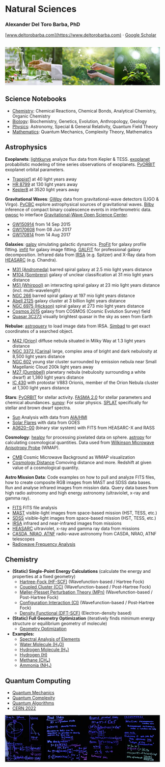 # Natural Sciences

### Alexander Del Toro Barba, PhD

[www.deltorobarba.com](https://www.deltorobarba.com) $\cdot$ [Google Scholar](https://scholar.google.com/citations?hl=en&user=fddyK-wAAAAJ)

<br>

<img src="https://raw.githubusercontent.com/deltorobarba/repo/master/sciences_0000.png" alt="sciences">


## Science Notebooks
* [Chemistry](https://github.com/deltorobarba/sciences/blob/master/chemistry.ipynb): Chemical Reactions, Chemical Bonds, Analytical Chemistry, Organic Chemistry
* [Biology](https://github.com/deltorobarba/sciences/blob/master/biology.ipynb): Biochemistry, Genetics, Evolution, Anthropology, Geology
* [Physics](https://github.com/deltorobarba/sciences/blob/master/physics.ipynb): Astronomy, Special & General Relativity, Quantum Field Theory
* [Mathematics](https://github.com/deltorobarba/sciences/blob/master/maths.ipynb): Quantum Mechanics, Complexity Theory, Mathematics

## Astrophysics

**Exoplanets**: [lightkurve](https://github.com/lightkurve/lightkurve) analyze flux data from Kepler & TESS. [exoplanet](https://docs.exoplanet.codes/en/latest/) probabilistic modeling of time series observations of exoplanets. [PyORBIT](https://github.com/LucaMalavolta/PyORBIT) exoplanet orbital parameters.
* [Trappist1](https://github.com/deltorobarba/sciences/blob/main/exoplanet_trappist1.ipynb) at 40 light years away
* [HR 8799](https://github.com/deltorobarba/sciences/blob/main/exoplanet_HR8799.ipynb) at 130 light years away
* [Kepler8](https://github.com/deltorobarba/sciences/blob/main/exoplanet_kepler8.ipynb) at 3520 light years away

**Gravitational Waves**: [GWpy](https://gwpy.github.io/docs/stable/) data from gravitational-wave detectors (LIGO & Virgo). [PyCBC](https://pycbc.org/) explore astrophysical sources of gravitational waves. [Bilby](https://lscsoft.docs.ligo.org/bilby/) inference of compact binary coalescence events in interferometric data. [gwosc](https://gwosc.readthedocs.io/en/stable/) to interface [Gravitational-Wave Open Science Center](https://gwosc.org).
  * [GW150914](https://github.com/deltorobarba/sciences/blob/main/graviationalwave_GW150914.ipynb) from 14 Sep 2015
  * [GW170608](https://github.com/deltorobarba/sciences/blob/main/graviationalwave_GW170608.ipynb) from 08 Jun 2017
  * [GW170814](https://github.com/deltorobarba/sciences/blob/main/graviationalwave_GW170814.ipynb) from 14 Aug 2017

**Galaxies**: [galpy](https://docs.galpy.org/en/v1.10.0/) simulating galactic dynamics. [ProFit](https://pypi.org/project/profit/) for galaxy profile fitting. [imfit](https://pyimfit.readthedocs.io/en/latest/overview.html) for galaxy image fitting. [GALFIT](https://users.obs.carnegiescience.edu/peng/work/galfit/galfit.html) for professional galaxy decomposition. Infrared data from [IRSA](https://irsa.ipac.caltech.edu/frontpage/) (e.g. Spitzer) and X-Ray data from [HEASARC](https://heasarc.gsfc.nasa.gov/docs/heasarc/xrayback.html) (e.g. Chandra).
  * [M31 (Andromeda)](https://github.com/deltorobarba/sciences/blob/main/galaxy_M31.ipynb) barred spiral galaxy at 2.5 mio light years distance
  * [M104 (Sombrero)](https://github.com/deltorobarba/sciences/blob/main/galaxy_M104.ipynb) galaxy of unclear classification at 31 mio light years distance
  * [M51 (Whirpool)](https://github.com/deltorobarba/sciences/blob/main/galaxy_M51.ipynb) an interacting spiral galaxy at 23 mio light years distance (incl. multi-wavelength)
  * [NGC 266](https://github.com/deltorobarba/sciences/blob/main/galaxy_NGC_266.ipynb) barred spiral galaxy at 197 mio light years distance
  * [Abell 2125](https://github.com/deltorobarba/sciences/blob/main/galaxy_Abell_2125.ipynb) galaxy cluster at 3 billion light years distance
  * [NGC 6975 (Hickson)](https://github.com/deltorobarba/sciences/blob/main/galaxy_NGC_6975.ipynb) spiral galaxy at 273 mio light years distance
  * [Cosmos 2015](https://github.com/deltorobarba/sciences/blob/main/galaxy_COSMOS2015_591406.ipynb) galaxy from COSMOS (Cosmic Evolution Survey) field
  * [Quasar 3C273](https://github.com/deltorobarba/sciences/blob/main/quasar_3C273.ipynb) visually brightest quasar in the sky as seen from Earth

**Nebulae**: [astroquery](https://astroquery.readthedocs.io/en/latest/) to load image data from IRSA. [Simbad](https://simbad.cds.unistra.fr/simbad/) to get exact coordinates of a searched object. 
  * [M42 (Orion)](https://github.com/deltorobarba/sciences/blob/main/nebula_M42.ipynb) diffuse nebula situated in Milky Way at 1.3 light years distance
  * [NGC 3372 (Carina)](https://github.com/deltorobarba/sciences/blob/main/nebula_NGC_3372.ipynb) large, complex area of bright and dark nebulosity at 8,500 light years distance
  * [NGC 602](https://github.com/deltorobarba/sciences/blob/main/nebula_NGC_602.ipynb) young star cluster surrounded by emission nebula near Small Magellanic Cloud 200k light years away
  * [M27 (Dumbbell)](https://github.com/deltorobarba/sciences/blob/main/nebula_M27.ipynb)  planetary nebula (nebulosity surrounding a white dwarf) at 1,360 light years distance
  * [IC 430](https://github.com/deltorobarba/sciences/blob/main/nebula_IC_430.ipynb) with protostar V883 Orionis, member of the Orion Nebula cluster at 1,300 light years distance

**Stars**: [PyORBIT](https://github.com/LucaMalavolta/PyORBIT) for stellar activity. [FASMA 2.0](https://github.com/MariaTsantaki/FASMA-synthesis) for stellar parameters and chemical abundances. [sunpy](https://sunpy.org): For solar physics. [SPLAT](https://pypi.org/project/splat/) specifically for stellar and brown dwarf spectra.
  * [Sun](https://github.com/deltorobarba/sciences/blob/main/star_sun.ipynb) Analysis with data from [AIA/HMI](https://sdo.gsfc.nasa.gov/data/aiahmi/)
  * [Solar Flares](https://github.com/deltorobarba/sciences/blob/main/star_solarflare.ipynb) with data from GOES
  * [A0620−00](https://github.com/deltorobarba/sciences/blob/main/star_A0620_00.ipynb) (binary star system) with FITS from HEASARC-X and RASS

**Cosmology**: [healpy](https://healpy.readthedocs.io/en/latest/) for processing pixelated data on sphere. [astropy](https://docs.astropy.org/en/stable/cosmology/index.html) for calculating cosmological quantities. Data used from [Wilkinson Microwave Anisotropy Probe](https://map.gsfc.nasa.gov) (WMAP).
  * [CMB](https://github.com/deltorobarba/sciences/blob/main/cosmology_cmb.ipynb) Cosmic Microwave Background as WMAP visualization
  * [Cosmology Distance](https://github.com/deltorobarba/sciences/blob/main/cosmology_distance.ipynb) Comoving distance and more. Redshift at given value of a cosmological quantity.

**Astro Mission Data**: Code examples on how to pull and analyze FITS files, how to create composite RGB images from MAST and SDSS data bases. Run and analyse infrared images from mission data. Query data bases from high radio astronomy and high energy astronomy (ultraviolet, x-ray and gamma ray).
  * [FITS](https://github.com/deltorobarba/sciences/blob/main/missions_fits.ipynb) FITS file analysis
  * [MAST](https://github.com/deltorobarba/sciences/blob/main/missions_mast.ipynb) visible-light images from space-based mission (HST, TESS, etc.)
  * [SDSS](https://github.com/deltorobarba/sciences/blob/main/missions_sdss.ipynb) visible-light images from space-based mission (HST, TESS, etc.)
  * [IRSA](https://github.com/deltorobarba/sciences/blob/main/missions_irsa.ipynb) infrared and near-infrared images from missions
  * [HEASARC](https://github.com/deltorobarba/sciences/blob/main/missions_heasarc.ipynb) ultraviolet, x-ray and gamma ray data from missions
  * [CASDA, NRAO, ATNF](https://github.com/deltorobarba/sciences/blob/main/missions_radio.ipynb) radio-wave astronomy from CASDA, NRAO, ATNF telescopes
  * [Radiowave Frequency Analysis](https://github.com/deltorobarba/sciences/blob/main/radiowave.ipynb)

## Chemistry

* **(Static) Single-Point Energy Calculations** (calculate the energy and properties at a fixed geometry)
  * [Hartree-Fock (HF-SCF)](https://github.com/deltorobarba/sciences/blob/main/hartree_fock.ipynb) (Wavefunction-based / Hartree Fock)
  * [Coupled Cluster (CC)](https://github.com/deltorobarba/sciences/blob/main/coupled_cluster.ipynb) (Wavefunction-based / Post-Hartree Fock)
  * [Møller-Plesset Perturbation Theory (MPn)](https://github.com/deltorobarba/sciences/blob/main/moeller_plesset.ipynb)  (Wavefunction-based / Post-Hartree Fock)
  * [Configuration Interaction (CI)](https://github.com/deltorobarba/sciences/blob/main/configuration_interaction.ipynb)  (Wavefunction-based / Post-Hartree Fock)
  * [Density Functional (DFT-SCF)](https://github.com/deltorobarba/sciences/blob/main/dft_scf.ipynb) (Electron-density based)
* **(Static) Full Geometry Optimization** (iteratively finds minimum energy structure or equilibrium geometry of molecule)
  * [Geometry Optimization](https://github.com/deltorobarba/sciences/blob/main/geometry_optimization.ipynb)
* **Examples:**
  * [Spectral Analysis of Elements](https://github.com/deltorobarba/sciences/blob/main/chemistry_spectral_analysis.ipynb)
  * [Water Molecule (H₂O)](https://github.com/deltorobarba/sciences/blob/main/chemistry_water_H2O.ipynb)
  * [Hydrogen Molecule (H₂)](https://github.com/deltorobarba/sciences/blob/main/chemistry_hydrogen_H2.ipynb)
  * [Hydrogen (H)](https://github.com/deltorobarba/sciences/blob/main/chemistry_hydrogen_H.ipynb)
  * [Methane (CH₄)](https://github.com/deltorobarba/sciences/blob/main/chemistry_methane_CH4.ipynb)
  * [Ammonia (NH₃)](https://github.com/deltorobarba/sciences/blob/main/chemistry_ammonia_NH3.ipynb)

## Quantum Computing

* [Quantum Mechanics](https://github.com/deltorobarba/sciences/blob/main/maths.ipynb)
* [Quantum Complexity](https://github.com/deltorobarba/sciences/blob/main/maths.ipynb)
* [Quantum Algorithms](https://github.com/deltorobarba/sciences/blob/main/maths.ipynb)
* [CERN 2022](https://github.com/deltorobarba/quantum/sciences/main/cern.ipynb) 

<img src="https://raw.githubusercontent.com/deltorobarba/repo/master/quantum_000.jpg" alt="quantum">


<br>

